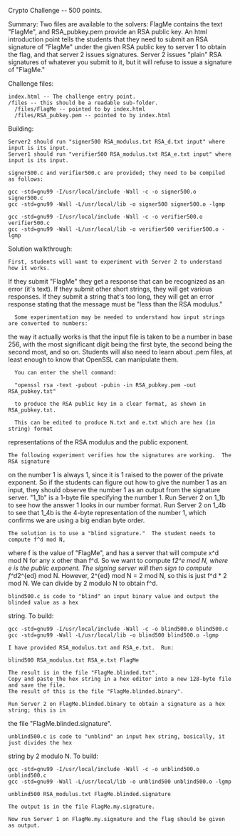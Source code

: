 Crypto Challenge -- 500 points.

Summary: Two files are available to the solvers: FlagMe contains the text "FlagMe", and
RSA_pubkey.pem provide an RSA public key.  An html introduction point tells the students
that they need to submit an RSA signature of "FlagMe" under the given RSA public key to
server 1 to obtain the flag, and that server 2 issues signatures.  Server 2 issues 
"plain" RSA signatures of whatever you submit to it, but it will refuse to issue a signature
of "FlagMe."  

Challenge files:

	index.html -- The challenge entry point.
	/files -- this should be a readable sub-folder.
      /files/FlagMe -- pointed to by index.html
      /files/RSA_pubkey.pem -- pointed to by index.html

Building:

	Server2 should run "signer500 RSA_modulus.txt RSA_d.txt input" where input is its input.
	Server1 should run "verifier500 RSA_modulus.txt RSA_e.txt input" where input is its input.

	signer500.c and verifier500.c are provided; they need to be compiled as follows:

	gcc -std=gnu99 -I/usr/local/include -Wall -c -o signer500.o signer500.c
	gcc -std=gnu99 -Wall -L/usr/local/lib -o signer500 signer500.o -lgmp

	gcc -std=gnu99 -I/usr/local/include -Wall -c -o verifier500.o verifier500.c
	gcc -std=gnu99 -Wall -L/usr/local/lib -o verifier500 verifier500.o -lgmp


Solution walkthrough:

	First, students will want to experiment with Server 2 to understand how it works.
If they submit "FlagMe" they get a response that can be recognized as an error (it's text).
If they submit other short strings, they will get various responses.  If they submit a string
that's too long, they will get an error response stating that the message must be "less than
the RSA modulus."  

      Some experimentation may be needed to understand how input strings are converted to numbers:
the way it actually works is that the input file is taken to be a number in base 256, with
the most significant digit being the first byte, the second being the second most, and so on.
Students will also need to learn about .pem files, at least enough to know that OpenSSL can 
manipulate them.  

      You can enter the shell command:

      "openssl rsa -text -pubout -pubin -in RSA_pubkey.pem -out RSA_pubkey.txt"

      to produce the RSA public key in a clear format, as shown in RSA_pubkey.txt.

      This can be edited to produce N.txt and e.txt which are hex (in string) format 
representations of the RSA modulus and the public exponent.  

	The following experiment verifies how the signatures are working.  The RSA signature
on the number 1 is always 1, since it is 1 raised to the power of the private exponent.  So
if the students can figure out how to give the number 1 as an input, they should observe
the number 1 as an output from the signature server.  "1_1b" is a 1-byte file specifying 
the number 1.  Run Server 2 on 1_1b to see how the answer 1 looks in our number format.
Run Server 2 on 1_4b to see that 1_4b is the 4-byte representation of the number 1, which
confirms we are using a big endian byte order.

	The solution is to use a "blind signature."  The student needs to compute f^d mod N,
where f is the value of "FlagMe", and has a server that will compute x^d mod N for any x other
than f^d.  So we want to compute f*2^e mod N, where e is the public exponent.  The signing server
will then sign to compute f^d*2^{ed} mod N.  However, 2^{ed} mod N = 2 mod N, so this is just
f^d * 2 mod N.  We can divide by 2 modulo N to obtain f^d.

	blind500.c is code to "blind" an input binary value and output the blinded value as a hex
string.  To build:

	gcc -std=gnu99 -I/usr/local/include -Wall -c -o blind500.o blind500.c
	gcc -std=gnu99 -Wall -L/usr/local/lib -o blind500 blind500.o -lgmp

	I have provided RSA_modulus.txt and RSA_e.txt.  Run:

	blind500 RSA_modulus.txt RSA_e.txt FlagMe

	The result is in the file "FlagMe.blinded.txt".
	Copy and paste the hex string in a hex editor into a new 128-byte file and save the file.
	The result of this is the file "FlagMe.blinded.binary".  

	Run Server 2 on FlagMe.blinded.binary to obtain a signature as a hex string; this is in
the file "FlagMe.blinded.signature".

	unblind500.c is code to "unblind" an input hex string, basically, it just divides the hex
string by 2 modulo N.  To build:

	gcc -std=gnu99 -I/usr/local/include -Wall -c -o unblind500.o unblind500.c
	gcc -std=gnu99 -Wall -L/usr/local/lib -o unblind500 unblind500.o -lgmp

	unblind500 RSA_modulus.txt FlagMe.blinded.signature

	The output is in the file FlagMe.my.signature.

	Now run Server 1 on FlagMe.my.signature and the flag should be given as output.  
